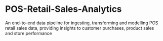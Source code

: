 # POS-Retail-Sales-Analytics
An end-to-end data pipeline for ingesting, transforming and modelling POS retail sales data, providing insights to customer purchases, product sales and store performance

